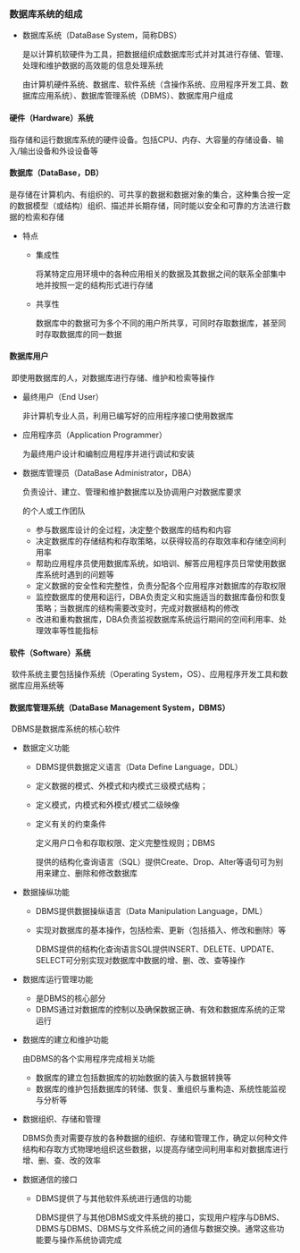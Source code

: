 ### 数据库系统的组成

* 数据库系统（DataBase System，简称DBS）

  是以计算机软硬件为工具，把数据组织成数据库形式并对其进行存储、管理、处理和维护数据的高效能的信息处理系统

  由计算机硬件系统、数据库、软件系统（含操作系统、应用程序开发工具、数据库应用系统）、数据库管理系统（DBMS）、数据库用户组成


#### 硬件（Hardware）系统

​	指存储和运行数据库系统的硬件设备。包括CPU、内存、大容量的存储设备、输入/输出设备和外设设备等

#### 数据库（DataBase，DB）

​	是存储在计算机内、有组织的、可共享的数据和数据对象的集合，这种集合按一定的数据模型（或结构）组织、描述并长期存储，同时能以安全和可靠的方法进行数据的检索和存储

* 特点

  * 集成性

    将某特定应用环境中的各种应用相关的数据及其数据之间的联系全部集中地并按照一定的结构形式进行存储

  * 共享性

    数据库中的数据可为多个不同的用户所共享，可同时存取数据库，甚至同时存取数据库的同一数据

#### 数据库用户

​	即使用数据库的人，对数据库进行存储、维护和检索等操作

* 最终用户（End User）

  非计算机专业人员，利用已编写好的应用程序接口使用数据库

* 应用程序员（Application Programmer）

  为最终用户设计和编制应用程序并进行调试和安装

* 数据库管理员（DataBase Administrator，DBA）

  负责设计、建立、管理和维护数据库以及协调用户对数据库要求

  的个人或工作团队

  * 参与数据库设计的全过程，决定整个数据库的结构和内容
  * 决定数据库的存储结构和存取策略，以获得较高的存取效率和存储空间利用率
  * 帮助应用程序员使用数据库系统，如培训、解答应用程序员日常使用数据库系统时遇到的问题等
  * 定义数据的安全性和完整性，负责分配各个应用程序对数据库的存取权限
  * 监控数据库的使用和运行，DBA负责定义和实施适当的数据库备份和恢复策略；当数据库的结构需要改变时，完成对数据结构的修改
  * 改进和重构数据库，DBA负责监视数据库系统运行期间的空间利用率、处理效率等性能指标

#### 软件（Software）系统

​	软件系统主要包括操作系统（Operating System，OS）、应用程序开发工具和数据库应用系统等

#### 数据库管理系统（DataBase Management System，DBMS）

​	DBMS是数据库系统的核心软件

* 数据定义功能

  * DBMS提供数据定义语言（Data Define Language，DDL）

  * 定义数据的模式、外模式和内模式三级模式结构；

  * 定义模式，内模式和外模式/模式二级映像

  * 定义有关的约束条件

    定义用户口令和存取权限、定义完整性规则；DBMS

    提供的结构化查询语言（SQL）提供Create、Drop、Alter等语句可为别用来建立、删除和修改数据库

* 数据操纵功能

  * DBMS提供数据操纵语言（Data Manipulation Language，DML）

  * 实现对数据库的基本操作，包括检索、更新（包括插入、修改和删除）等

    DBMS提供的结构化查询语言SQL提供INSERT、DELETE、UPDATE、SELECT可分别实现对数据库中数据的增、删、改、查等操作

* 数据库运行管理功能

  * 是DBMS的核心部分
  * DBMS通过对数据库的控制以及确保数据正确、有效和数据库系统的正常运行

* 数据库的建立和维护功能

  由DBMS的各个实用程序完成相关功能

  * 数据库的建立包括数据库的初始数据的装入与数据转换等
  * 数据库的维护包括数据库的转储、恢复、重组织与重构造、系统性能监视与分析等

* 数据组织、存储和管理

  DBMS负责对需要存放的各种数据的组织、存储和管理工作，确定以何种文件结构和存取方式物理地组织这些数据，以提高存储空间利用率和对数据库进行增、删、查、改的效率

* 数据通信的接口

  * DBMS提供了与其他软件系统进行通信的功能

    DBMS提供了与其他DBMS或文件系统的接口，实现用户程序与DBMS、DBMS与DBMS、DBMS与文件系统之间的通信与数据交换。通常这些功能要与操作系统协调完成